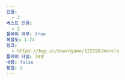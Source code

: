 ```yaml
---
인원:
  - 2
베스트 인원:
  - 2
플레이 여부: true
복잡도: 1.74
링크:
  - https://bgg.cc/boardgame/122298/morels
플레이 타임: 30분
내용: false
평점: 3
---
```

